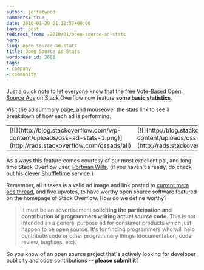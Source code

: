 ```yaml
---
author: jeffatwood
comments: true
date: 2010-01-29 01:12:57+00:00
layout: post
redirect_from: /2010/01/open-source-ad-stats
hero: 
slug: open-source-ad-stats
title: Open Source Ad Stats
wordpress_id: 2661
tags:
- company
- community
---
```



Just a quick note to let everyone know that the [free Vote-Based Open Source Ads](http://blog.stackoverflow.com/2009/12/free-vote-based-advertising-for-open-source-projects/) on Stack Overflow now feature **some basic statistics**.



Visit the [ad summary page](http://rads.stackoverflow.com/ossads/all), and mouseover the stats link to see a breakdown of how each ad is performing.



<table cellpadding="4" cellspacing="4" >
<tr >

<td >
[![](http://blog.stackoverflow.com/wp-content/uploads/oss-ad-stats-1.png)](http://rads.stackoverflow.com/ossads/all)

</td>

<td >
[![](http://blog.stackoverflow.com/wp-content/uploads/oss-ad-stats-2.png)](http://rads.stackoverflow.com/ossads/all)

</td>
</table>



As always this feature comes courtesy of our most excellent pal, and long time Stack Overflow user, [Portman Wills](http://portmanwills.com/). (if you haven't already, do check out his clever [Shuffletime](http://shuffletime.com/c/codinghorror) service.)



Remember, all it takes is a valid ad image and link posted to [current meta ads thread](http://meta.stackoverflow.com/questions/tagged/open-source-advertising), and five upvotes, to have worthy open source software featured on the homepage of Stack Overflow. How do we define worthy?





<blockquote>
It must be an advertisement <strong>soliciting the participation and contribution of programmers writing actual source code.</strong> This is not intended as a general purpose ad for consumer products which just happen to be open source. It's for finding programmers who will help contribute code or other programmery things (documentation, code review, bugfixes, etc).
</blockquote>





So you know of an open source project that's actively looking for developer publicity and code contributions -- **please submit it!**

